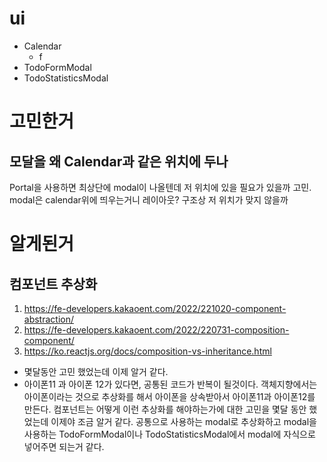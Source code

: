 # ui
- Calendar
  - f
- TodoFormModal
- TodoStatisticsModal
# 고민한거
## 모달을 왜 Calendar과 같은 위치에 두나
Portal을 사용하면 최상단에 modal이 나올텐데 저 위치에 있을 필요가 있을까 고민. modal은 calendar위에 띄우는거니 레이아웃? 구조상 저 위치가 맞지 않을까
# 알게된거
## 컴포넌트 추상화
1. https://fe-developers.kakaoent.com/2022/221020-component-abstraction/
2. https://fe-developers.kakaoent.com/2022/220731-composition-component/
3. https://ko.reactjs.org/docs/composition-vs-inheritance.html

- 몇달동안 고민 했었는데 이제 알거 같다. 
- 아이폰11 과 아이폰 12가 있다면, 공통된 코드가 반복이 될것이다. 객체지향에서는 아이폰이라는 것으로 추상화를 해서 아이폰을 상속받아서 아이폰11과 아이폰12를 만든다. 컴포넌트는 어떻게 이런 추상화를 해야하는가에 대한 고민을 몇달 동안 했었는데 이제야 조금 알거 같다. 공통으로 사용하는 modal로 추상화하고 modal을 사용하는 TodoFormModal이나 TodoStatisticsModal에서 modal에 자식으로 넣어주면 되는거 같다.
